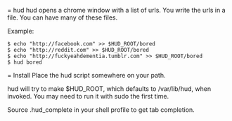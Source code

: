 = hud
hud opens a chrome window with a list of urls.
You write the urls in a file.
You can have many of these files.

Example:
```
$ echo "http://facebook.com" >> $HUD_ROOT/bored
$ echo "http://reddit.com" >> $HUD_ROOT/bored
$ echo "http://fuckyeahdementia.tumblr.com" >> $HUD_ROOT/bored
$ hud bored
```

= Install
Place the hud script somewhere on your path.

hud will try to make $HUD_ROOT, which defaults to /var/lib/hud, when invoked.
You may need to run it with sudo the first time.

Source .hud_complete in your shell profile to get tab completion.
